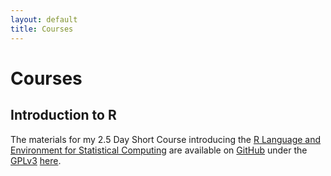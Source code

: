 ```yaml
---
layout: default
title: Courses
---
```

Courses
===================================

Introduction to R
-----------------

The materials for my 2.5 Day Short Course introducing the [R Language and Environment for Statistical Computing](http://www.r-project.org/) are available on <a href="https://github.com/brfitzpatrick/Intro_to_R">GitHub</a> under the [GPLv3](http://www.gnu.org/licenses/gpl-3.0.en.html) [here](https://github.com/brfitzpatrick/Intro_to_R/releases).


